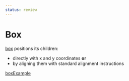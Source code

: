 ```yaml
---
status: review
---
```


# Box

[box](fragment://) positions its children:

- directly with x and y coordinates **or**
- by aligning them with standard alignment instructions

[boxExample](example://built_in_ui_container_fragments)